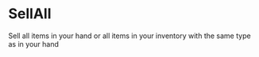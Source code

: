 # SellAll
Sell all items in your hand or all items in your inventory with the same type as in your hand
